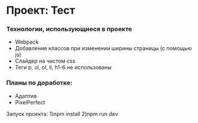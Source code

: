 # Проект: Тест

### Технологии, использующиеся в проекте
* Webpack
* Добавление классов при изменении ширины страницы (с помощью js)
* Слайдер на чистом css
* Теги  p, ul, ol, li, h1-6 не использованы

### Планы по доработке:
* Адаптив
* PixelPerfect

Запуск проекта: 1)npm install 2)npm run dev

